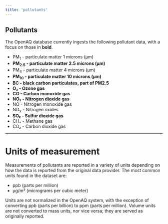 ```yaml
---
title: 'pollutants'
---
```


## Pollutants

The OpenAQ database currently ingests the following pollutant data, with a focus on those in **bold**.

- PM<sub>1</sub> - particulate matter 1 microns (μm)
- **PM<sub>2.5</sub> - particulate matter 2.5 microns (μm)**
- PM<sub>4</sub> - particulate matter 4 microns (μm)
- **PM<sub>10</sub> - particulate matter 10 microns (μm)**
- **BC - black carbon particulates, part of PM2.5**
- **O₃ - Ozone gas**
- **CO - Carbon monoxide gas**
- **NO₂ - Nitrogen dioxide gas**
- NO - Nitrogen monoxide gas
- NO<sub>x</sub> - Nitrogen oxides
- **SO₂ - Sulfur dioxide gas**
- CH₄ - Methane gas
- CO₂ - Carbon dioxide gas

---

# Units of measurement

Measurements of pollutants are reported in a variety of units depending on how the data is reported from the original data provider. The most common units found in the dataset are:

- ppb (parts per million)
- µg/m³ (micrograms per cubic meter)

Units are not normalized in the OpenAQ system, with the exception of converting ppb (parts per billion) to ppm (parts per million). Volume units are not converted to mass units, nor vice versa; they are served as originally reported.

